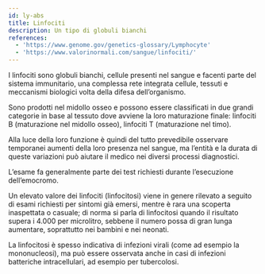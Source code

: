 ```yaml
---
id: ly-abs
title: Linfociti
description: Un tipo di globuli bianchi
references:
  - 'https://www.genome.gov/genetics-glossary/Lymphocyte'
  - 'https://www.valorinormali.com/sangue/linfociti/'
---
```

I linfociti sono globuli bianchi, cellule presenti nel sangue e facenti parte del sistema immunitario, una complessa rete integrata cellule, tessuti e meccanismi biologici volta della difesa dell’organismo.

Sono prodotti nel midollo osseo e possono essere classificati in due grandi categorie in base al tessuto dove avviene la loro maturazione finale: linfociti B (maturazione nel midollo osseo), linfociti T (maturazione nel timo).

Alla luce della loro funzione è quindi del tutto prevedibile osservare temporanei aumenti della loro presenza nel sangue, ma l’entità e la durata di queste variazioni può aiutare il medico nei diversi processi diagnostici.

L’esame fa generalmente parte dei test richiesti durante l’esecuzione dell’emocromo.

Un elevato valore dei linfociti (linfocitosi) viene in genere rilevato a seguito di esami richiesti per sintomi già emersi, mentre è rara una scoperta inaspettata o casuale; di norma si parla di linfocitosi quando il risultato supera i 4.000 per microlitro, sebbene il numero possa di gran lunga aumentare, soprattutto nei bambini e nei neonati.

La linfocitosi è spesso indicativa di infezioni virali (come ad esempio la mononucleosi), ma può essere osservata anche in casi di infezioni batteriche intracellulari, ad esempio per tubercolosi.
